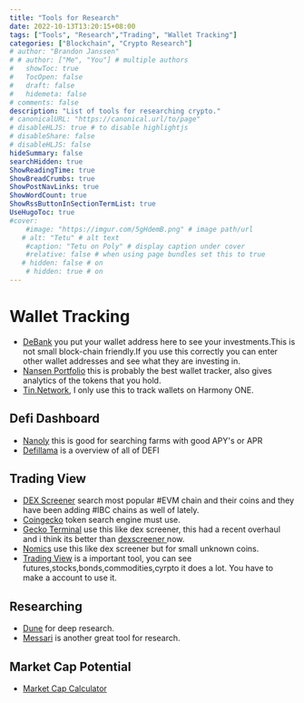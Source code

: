 ```yaml
---
title: "Tools for Research"
date: 2022-10-13T13:20:15+08:00
tags: ["Tools", "Research","Trading", "Wallet Tracking"]
categories: ["Blockchain", "Crypto Research"]
# author: "Brandon Janssen"
# # author: ["Me", "You"] # multiple authors
#   showToc: true
#   TocOpen: false
#   draft: false
#   hidemeta: false
# comments: false
description: "List of tools for researching crypto."
# canonicalURL: "https://canonical.url/to/page"
# disableHLJS: true # to disable highlightjs
# disableShare: false
# disableHLJS: false
hideSummary: false
searchHidden: true
ShowReadingTime: true
ShowBreadCrumbs: true
ShowPostNavLinks: true
ShowWordCount: true
ShowRssButtonInSectionTermList: true
UseHugoToc: true
#cover:
    #image: "https://imgur.com/5gHdemB.png" # image path/url
   # alt: "Tetu" # alt text
    #caption: "Tetu on Poly" # display caption under cover
    #relative: false # when using page bundles set this to true
   # hidden: false # on
    # hidden: true # on
---
```


# Wallet Tracking
- [DeBank](https://debank.com) you put your wallet address here to see your investments.This is not small block-chain friendly.If you use this correctly you can enter other wallet  addresses and see what they are investing in.
- [Nansen Portfolio](https://portfolio.nansen.ai/) this is probably the best wallet tracker, also gives analytics of the tokens that you hold.
- [Tin.Network](https://tin.network/en/dashboard), I only use this to track wallets on Harmony ONE.  
## Defi Dashboard
-  [Nanoly](https://nanoly.com/) this is good for searching farms with good APY's or APR
- [Defillama](https://defillama.com/)  is a overview of all of DEFI
## Trading View
- [DEX Screener](https://dexscreener.com/) search most popular #EVM chain and their coins  and they have been adding #IBC chains as well of lately.
- [Coingecko](https://www.coingecko.com/) token search engine must use.
- [Gecko Terminal](https://geckoterminal.com/) use this like dex screener, this had a recent overhaul and i think its better than [dexscreener ](https://dexscreener.com/) now.
- [Nomics](https://nomics.com) use this like dex screener but for small unknown coins.
- [Trading View](https://www.tradingview.com) is a important tool, you can see futures,stocks,bonds,commodities,cyrpto it does a lot. You have to make a account to use it.
## Researching 
- [Dune](https://dune.com/browse/dashboards) for deep research.
- [Messari](https://messari.io) is another great tool for research.
## Market Cap Potential
- [Market Cap Calculator](https://www.marketcapof.com)
